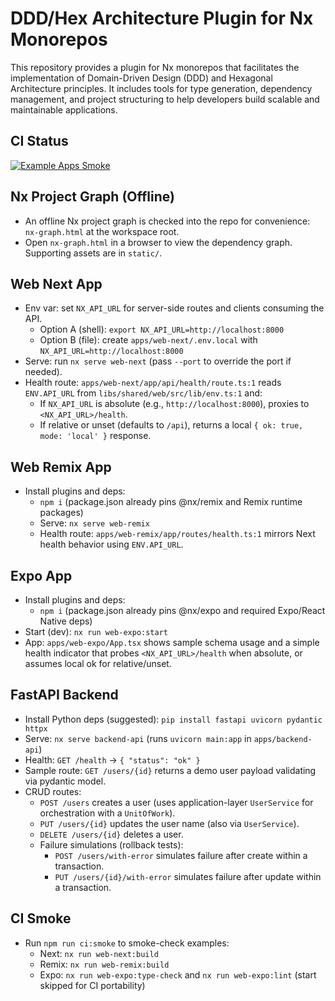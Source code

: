 # DDD/Hex Architecture Plugin for Nx Monorepos

This repository provides a plugin for Nx monorepos that facilitates the implementation of Domain-Driven Design (DDD) and Hexagonal Architecture principles. It includes tools for type generation, dependency management, and project structuring to help developers build scalable and maintainable applications.

## CI Status

[![Example Apps Smoke](https://github.com/SPRIME01/nx-ddd-hex-plugin/actions/workflows/smoke.yml/badge.svg)](https://github.com/SPRIME01/nx-ddd-hex-plugin/actions/workflows/smoke.yml)

## Nx Project Graph (Offline)

- An offline Nx project graph is checked into the repo for convenience: `nx-graph.html` at the workspace root.
- Open `nx-graph.html` in a browser to view the dependency graph. Supporting assets are in `static/`.

## Web Next App

- Env var: set `NX_API_URL` for server-side routes and clients consuming the API.
  - Option A (shell): `export NX_API_URL=http://localhost:8000`
  - Option B (file): create `apps/web-next/.env.local` with `NX_API_URL=http://localhost:8000`
- Serve: run `nx serve web-next` (pass `--port` to override the port if needed).
- Health route: `apps/web-next/app/api/health/route.ts:1` reads `ENV.API_URL` from `libs/shared/web/src/lib/env.ts:1` and:
  - If `NX_API_URL` is absolute (e.g., `http://localhost:8000`), proxies to `<NX_API_URL>/health`.
  - If relative or unset (defaults to `/api`), returns a local `{ ok: true, mode: 'local' }` response.

## Web Remix App

- Install plugins and deps:
  - `npm i` (package.json already pins @nx/remix and Remix runtime packages)
  - Serve: `nx serve web-remix`
  - Health route: `apps/web-remix/app/routes/health.ts:1` mirrors Next health behavior using `ENV.API_URL`.

## Expo App

- Install plugins and deps:
  - `npm i` (package.json already pins @nx/expo and required Expo/React Native deps)
- Start (dev): `nx run web-expo:start`
- App: `apps/web-expo/App.tsx` shows sample schema usage and a simple health indicator that probes `<NX_API_URL>/health` when absolute, or assumes local ok for relative/unset.

## FastAPI Backend

- Install Python deps (suggested): `pip install fastapi uvicorn pydantic httpx`
- Serve: `nx serve backend-api` (runs `uvicorn main:app` in `apps/backend-api`)
- Health: `GET /health` → `{ "status": "ok" }`
- Sample route: `GET /users/{id}` returns a demo user payload validating via pydantic model.
- CRUD routes:
  - `POST /users` creates a user (uses application-layer `UserService` for orchestration with a `UnitOfWork`).
  - `PUT /users/{id}` updates the user name (also via `UserService`).
  - `DELETE /users/{id}` deletes a user.
  - Failure simulations (rollback tests):
    - `POST /users/with-error` simulates failure after create within a transaction.
    - `PUT /users/{id}/with-error` simulates failure after update within a transaction.

## CI Smoke

- Run `npm run ci:smoke` to smoke-check examples:
  - Next: `nx run web-next:build`
  - Remix: `nx run web-remix:build`
  - Expo: `nx run web-expo:type-check` and `nx run web-expo:lint` (start skipped for CI portability)
